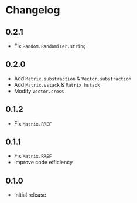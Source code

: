 # Changelog

## 0.2.1

- Fix `Random.Randomizer.string`

## 0.2.0

- Add `Matrix.substraction` & `Vector.substraction`
- Add `Matrix.vstack` & `Matrix.hstack`
- Modify `Vector.cross`

## 0.1.2

- Fix `Matrix.RREF`

## 0.1.1

- Fix `Matrix.RREF`
- Improve code efficiency

## 0.1.0

- Initial release
